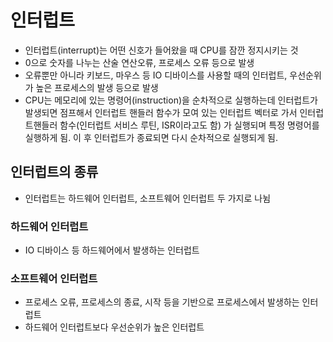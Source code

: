# 인터럽트
- 인터럽트(interrupt)는 어떤 신호가 들어왔을 때 CPU를 잠깐 정지시키는 것
- 0으로 숫자를 나누는 산술 연산오류, 프로세스 오류 등으로 발생
- 오류뿐만 아니라 키보드, 마우스 등 IO 디바이스를 사용할 때의 인터럽트, 우선순위가 높은 프로세스의 발생 등으로 발생
- CPU는 메모리에 있는 명령어(instruction)을 순차적으로 실행하는데 인터럽트가 발생되면 점프해서 인터럽트 핸들러 함수가 모여 있는 인터럽트 벡터로 가서 인터럽트핸들러 함수(인터럽트 서비스 루틴, ISR이라고도 함) 가 실행되며 특정 명령어를 실행하게 됨. 이
후 인터럽트가 종료되면 다시 순차적으로 실행되게 됨.

## 인터럽트의 종류
- 인터럽트는 하드웨어 인터럽트, 소프트웨어 인터럽트 두 가지로 나뉨

### 하드웨어 인터럽트
- IO 디바이스 등 하드웨어에서 발생하는 인터럽트

### 소프트웨어 인터럽트
- 프로세스 오류, 프로세스의 종료, 시작 등을 기반으로 프로세스에서 발생하는 인터럽트
- 하드웨어 인터럽트보다 우선순위가 높은 인터럽트